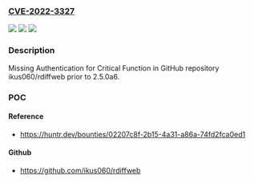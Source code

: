 ### [CVE-2022-3327](https://cve.mitre.org/cgi-bin/cvename.cgi?name=CVE-2022-3327)
![](https://img.shields.io/static/v1?label=Product&message=ikus060%2Frdiffweb&color=blue)
![](https://img.shields.io/static/v1?label=Version&message=%3C%202.5.0a6%20&color=brighgreen)
![](https://img.shields.io/static/v1?label=Vulnerability&message=CWE-306%20Missing%20Authentication%20for%20Critical%20Function&color=brighgreen)

### Description

Missing Authentication for Critical Function in GitHub repository ikus060/rdiffweb prior to 2.5.0a6.

### POC

#### Reference
- https://huntr.dev/bounties/02207c8f-2b15-4a31-a86a-74fd2fca0ed1

#### Github
- https://github.com/ikus060/rdiffweb

